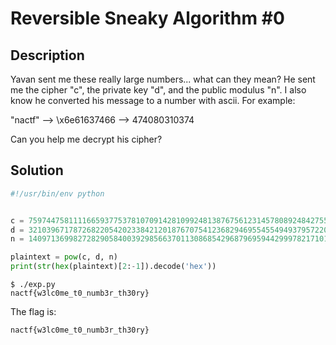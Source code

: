 # Reversible Sneaky Algorithm #0

## Description
Yavan sent me these really large numbers... what can they mean? He sent me the cipher "c", the private key "d", and the public modulus "n". I also know he converted his message to a number with ascii. For example:

"nactf" --> \x6e61637466 --> 474080310374

Can you help me decrypt his cipher?

## Solution

```python
#!/usr/bin/env python


c = 7597447581111665937753781070914281099248138767561231457808924842755340796976767584904483452403406793827996034815852778012984740739361969304711271790657255334745163889379518040725967970769121270606356380463906882556650693485795903105298437519246733021136433493998710761239540681944709850299154477898517149127
d = 3210396717872682205420233842120187670754123682946955455494937957220148561826887372494355836977601850209792589944578254791223196877372140862540829182847721214418314564429696694983379689813325142035328881707722441498876726169675843996078221651180111278667814216844121752144791638682520989591783787929482763483
n = 140971369982728290584003929856637011308685429687969594429997821710108459830116393789723684079062708514036299475509430542212659734507429142853158004794834935174746493412962154796160975546005828130717579132438781804174244070129160649779404165370266408790722528108474736698480388956217393838955462967989235557729

plaintext = pow(c, d, n)
print(str(hex(plaintext)[2:-1]).decode('hex'))
```

```
$ ./exp.py
nactf{w3lc0me_t0_numb3r_th30ry}
```

The flag is:
```
nactf{w3lc0me_t0_numb3r_th30ry}
```
